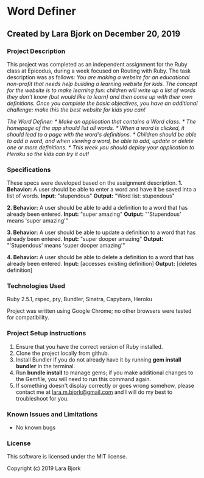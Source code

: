 # Word Definer
## Created by Lara Bjork on December 20, 2019
### Project Description

This project was completed as an independent assignment for the Ruby class at Epicodus, during a week focused on Routing with Ruby. The task description was as follows:
_You are making a website for an educational non-profit that needs help building a learning website for kids. The concept for the website is to make learning fun: children will write up a list of words they don't know (but would like to learn) and then come up with their own definitions. Once you complete the basic objectives, you have an additional challenge: make this the best website for kids you can!_

_The Word Definer:_
_* Make an application that contains a Word class._
_* The homepage of the app should list all words._
_* When a word is clicked, it should lead to a page with the word's definitions._
_* Children should be able to add a word, and when viewing a word, be able to add, update or delete one or more definitions._
_* This week you should deploy your application to Heroku so the kids can try it out!_

### Specifications
These specs were developed based on the assignment description.
**1. Behavior:** A user should be able to enter a word and have it be saved into a list of words.
**Input:** "stupendous"
**Output:** "Word list: stupendous"

**2. Behavior:** A user should be able to add a definition to a word that has already been entered.
**Input:** "super amazing"
**Output:** "'Stupendous' means 'super amazing'"

**3. Behavior:** A user should be able to update a definition to a word that has already been entered.
**Input:** "super dooper amazing"
**Output:** "'Stupendous' means 'super dooper amazing'"

**4. Behavior:** A user should be able to delete a definition to a word that has already been entered.
**Input:** [accesses existing definition]
**Output:** [deletes definition]


### Technologies Used
Ruby 2.5.1, rspec, pry, Bundler, Sinatra, Capybara, Heroku


Project was written using Google Chrome; no other browsers were tested for compatibility.

### Project Setup instructions
1. Ensure that you have the correct version of Ruby installed.
2. Clone the project locally from github.
3. Install Bundler if you do not already have it by running **gem install bundler** in the terminal.
4. Run **bundle install** to manage gems; if you make additional changes to the Gemfile, you will need to run this command again.
5. If something doesn't display correctly or goes wrong somehow, please contact me at <lara.m.bjork@gmail.com> and I will do my best to troubleshoot for you.



### Known Issues and Limitations
* No known bugs

### License
This software is licensed under the MIT license.

Copyright (c) 2019 Lara Bjork
